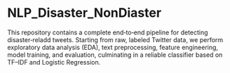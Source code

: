 # NLP_Disaster_NonDiaster
This repository contains a complete end‑to‑end pipeline for detecting disaster‑reladd tweets. Starting from raw, labeled Twitter data, we perform exploratory data analysis (EDA), text preprocessing, feature engineering, model training, and evaluation, culminating in a reliable classifier based on TF–IDF and Logistic Regression.

